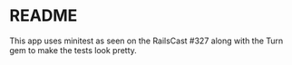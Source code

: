 README
======

This app uses minitest as seen on the RailsCast #327 along with the Turn gem to make the tests look pretty.

